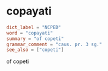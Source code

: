 # copayati

``` toml
dict_label = "NCPED"
word = "copayati"
summary = "of copeti"
grammar_comment = "caus. pr. 3 sg."
see_also = ["copeti"]
```

of copeti

